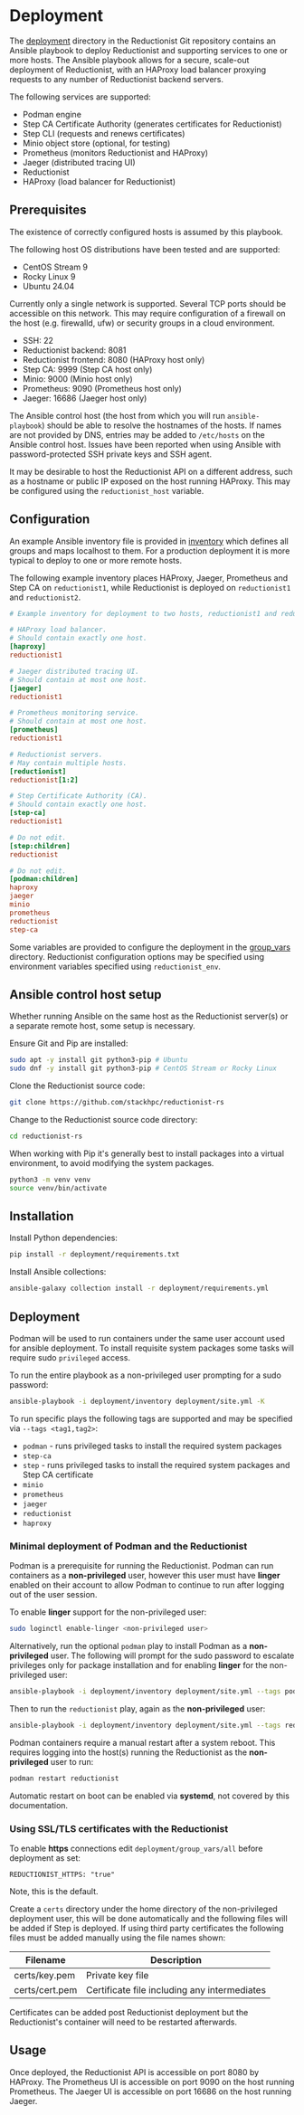 # Deployment

The [deployment](https://github.com/stackhpc/reductionist-rs/tree/main/deployment) directory in the Reductionist Git repository contains an Ansible playbook to deploy Reductionist and supporting services to one or more hosts.
The Ansible playbook allows for a secure, scale-out deployment of Reductionist, with an HAProxy load balancer proxying requests to any number of Reductionist backend servers.

The following services are supported:

* Podman engine
* Step CA Certificate Authority (generates certificates for Reductionist)
* Step CLI (requests and renews certificates)
* Minio object store (optional, for testing)
* Prometheus (monitors Reductionist and HAProxy)
* Jaeger (distributed tracing UI)
* Reductionist
* HAProxy (load balancer for Reductionist)

## Prerequisites

The existence of correctly configured hosts is assumed by this playbook.

The following host OS distributions have been tested and are supported:

* CentOS Stream 9
* Rocky Linux 9
* Ubuntu 24.04

Currently only a single network is supported.
Several TCP ports should be accessible on this network.
This may require configuration of a firewall on the host (e.g. firewalld, ufw) or security groups in a cloud environment.

* SSH: 22
* Reductionist backend: 8081
* Reductionist frontend: 8080 (HAProxy host only)
* Step CA: 9999 (Step CA host only)
* Minio: 9000 (Minio host only)
* Prometheus: 9090 (Prometheus host only)
* Jaeger: 16686 (Jaeger host only)

The Ansible control host (the host from which you will run `ansible-playbook`) should be able to resolve the hostnames of the hosts.
If names are not provided by DNS, entries may be added to `/etc/hosts` on the Ansible control host.
Issues have been reported when using Ansible with password-protected SSH private keys and SSH agent.

It may be desirable to host the Reductionist API on a different address, such as a hostname or public IP exposed on the host running HAProxy.
This may be configured using the `reductionist_host` variable.

## Configuration

An example Ansible inventory file is provided in [inventory](https://github.com/stackhpc/reductionist-rs/blob/main/deployment/inventory) which defines all groups and maps localhost to them. For a production deployment it is more typical to deploy to one or more remote hosts.

The following example inventory places HAProxy, Jaeger, Prometheus and Step CA on `reductionist1`, while Reductionist is deployed on `reductionist1` and `reductionist2`.

```ini
# Example inventory for deployment to two hosts, reductionist1 and reductionist2.

# HAProxy load balancer.
# Should contain exactly one host.
[haproxy]
reductionist1

# Jaeger distributed tracing UI.
# Should contain at most one host.
[jaeger]
reductionist1

# Prometheus monitoring service.
# Should contain at most one host.
[prometheus]
reductionist1

# Reductionist servers.
# May contain multiple hosts.
[reductionist]
reductionist[1:2]

# Step Certificate Authority (CA).
# Should contain exactly one host.
[step-ca]
reductionist1

# Do not edit.
[step:children]
reductionist

# Do not edit.
[podman:children]
haproxy
jaeger
minio
prometheus
reductionist
step-ca
```

Some variables are provided to configure the deployment in the [group_vars](https://github.com/stackhpc/reductionist-rs/tree/main/deployment/group_vars) directory. Reductionist configuration options may be specified using environment variables specified using `reductionist_env`.

## Ansible control host setup

Whether running Ansible on the same host as the Reductionist server(s) or a separate remote host, some setup is necessary.

Ensure Git and Pip are installed:
```sh
sudo apt -y install git python3-pip # Ubuntu
sudo dnf -y install git python3-pip # CentOS Stream or Rocky Linux
```

Clone the Reductionist source code:
```sh
git clone https://github.com/stackhpc/reductionist-rs
```

Change to the Reductionist source code directory:
```sh
cd reductionist-rs
```

When working with Pip it's generally best to install packages into a virtual environment, to avoid modifying the system packages.
```sh
python3 -m venv venv
source venv/bin/activate
```

## Installation

Install Python dependencies:
```sh
pip install -r deployment/requirements.txt
```

Install Ansible collections:
```sh
ansible-galaxy collection install -r deployment/requirements.yml
```

## Deployment

Podman will be used to run containers under the same user account used for ansible deployment.
To install requisite system packages some tasks will require sudo `privileged` access.

To run the entire playbook as a non-privileged user prompting for a sudo password:
```sh
ansible-playbook -i deployment/inventory deployment/site.yml -K
```

To run specific plays the following tags are supported and may be specified via `--tags <tag1,tag2>`:

* `podman` - runs privileged tasks to install the required system packages
* `step-ca`
* `step` - runs privileged tasks to install the required system packages and Step CA certificate
* `minio`
* `prometheus`
* `jaeger`
* `reductionist`
* `haproxy`

### Minimal deployment of Podman and the Reductionist

Podman is a prerequisite for running the Reductionist.
Podman can run containers as a **non-privileged** user, however this user must have **linger** enabled on their account to allow Podman to continue to run after logging out of the user session.

To enable **linger** support for the non-privileged user:
```sh
sudo loginctl enable-linger <non-privileged user>
```

Alternatively, run the optional `podman` play to install Podman as a **non-privileged** user. The following will prompt for the sudo password to escalate privileges only for package installation and for enabling **linger** for the non-privileged user:
```sh
ansible-playbook -i deployment/inventory deployment/site.yml --tags podman -K
```

Then to run the `reductionist` play, again as the **non-privileged** user:
```sh
ansible-playbook -i deployment/inventory deployment/site.yml --tags reductionist
```

Podman containers require a manual restart after a system reboot.
This requires logging into the host(s) running the Reductionist as the **non-privileged** user to run:
```sh
podman restart reductionist
```

Automatic restart on boot can be enabled via **systemd**, not covered by this documentation.

### Using SSL/TLS certificates with the Reductionist

To enable **https** connections edit `deployment/group_vars/all` before deployment as set:

```
REDUCTIONIST_HTTPS: "true"
```

Note, this is the default.

Create a `certs` directory under the home directory of the non-privileged deployment user, this will be done automatically and the following files will be added if Step is deployed.
If using third party certificates the following files must be added manually using the file names shown:

| Filename    | Description |
| -------- | ------- |
| certs/key.pem  | Private key file |
| certs/cert.pem | Certificate file including any intermediates |

Certificates can be added post Reductionist deployment but the Reductionist's container will need to be restarted afterwards.

## Usage

Once deployed, the Reductionist API is accessible on port 8080 by HAProxy. The Prometheus UI is accessible on port 9090 on the host running Prometheus. The Jaeger UI is accessible on port 16686 on the host running Jaeger.
